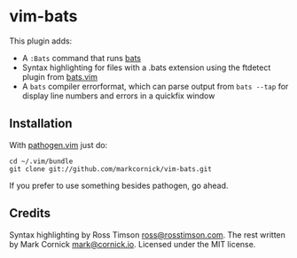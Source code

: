 # vim-bats

This plugin adds:

* A `:Bats` command that runs [bats][bats]
* Syntax highlighting for files with a .bats extension using the ftdetect plugin from [bats.vim][bats.vim]
* A `bats` compiler errorformat, which can parse output from `bats --tap` for display line numbers and errors in a quickfix window

## Installation

With [pathogen.vim](https://github.com/tpope/vim-pathogen) just do:

    cd ~/.vim/bundle
    git clone git://github.com/markcornick/vim-bats.git

If you prefer to use something besides pathogen, go ahead.

## Credits

Syntax highlighting by Ross Timson <ross@rosstimson.com>. The rest
written by Mark Cornick <mark@cornick.io>. Licensed under the MIT license.

[bats]: https://github.com/sstephenson/bats
[bats.vim]: http://www.vim.org/scripts/script.php?script_id=4628
